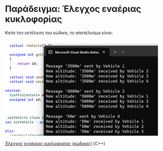 # Παράδειγμα: Έλεγχος εναέριας κυκλοφορίας
Κατά την εκτέλεση του κώδικα, το αποτέλεσμα είναι:
<br>
<br>
<kbd>![Εκτέλεση κώδικα](../img/cli_mediator01.png)</kbd>

[Έλεγχος εναέριας κυκλοφορίας (κώδικας)](./airTrafficControl.cpp) (C++)
